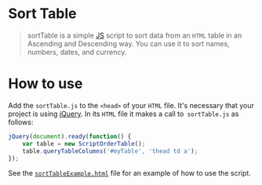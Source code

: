 # Sort Table
> sortTable is a simple [JS](https://developer.mozilla.org/en-US/docs/Web/JavaScript) script to sort data from an `HTML` table in an Ascending and Descending way. You can use it to sort names, numbers, dates, and currency. 

# How to use

Add the `sortTable.js` to the `<head>` of your `HTML` file. It's necessary that your project is using [jQuery](https://jquery.com). In its `HTML` file it makes a call to` sortTable.js` as follows:

```javascript
jQuery(document).ready(function() {
    var table = new ScriptOrderTable();
    table.queryTableColumns('#myTable', 'thead td a');
});
```

See the [`sortTableExample.html`](https://github.com/euiagosilva/sortTable/blob/master/sortTableExemple.html) file for an example of how to use the script.
